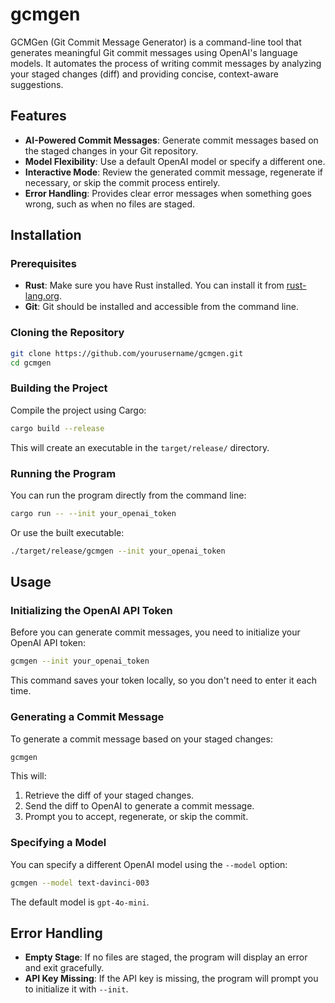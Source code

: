 # gcmgen

GCMGen (Git Commit Message Generator) is a command-line tool that generates meaningful Git commit messages using OpenAI's language models. It automates the process of writing commit messages by analyzing your staged changes (diff) and providing concise, context-aware suggestions.

## Features

- **AI-Powered Commit Messages**: Generate commit messages based on the staged changes in your Git repository.
- **Model Flexibility**: Use a default OpenAI model or specify a different one.
- **Interactive Mode**: Review the generated commit message, regenerate if necessary, or skip the commit process entirely.
- **Error Handling**: Provides clear error messages when something goes wrong, such as when no files are staged.

## Installation

### Prerequisites

- **Rust**: Make sure you have Rust installed. You can install it from [rust-lang.org](https://www.rust-lang.org/tools/install).
- **Git**: Git should be installed and accessible from the command line.

### Cloning the Repository

```sh
git clone https://github.com/yourusername/gcmgen.git
cd gcmgen
```

### Building the Project

Compile the project using Cargo:

```sh
cargo build --release
```

This will create an executable in the `target/release/` directory.

### Running the Program

You can run the program directly from the command line:

```sh
cargo run -- --init your_openai_token
```

Or use the built executable:

```sh
./target/release/gcmgen --init your_openai_token
```

## Usage

### Initializing the OpenAI API Token

Before you can generate commit messages, you need to initialize your OpenAI API token:

```sh
gcmgen --init your_openai_token
```

This command saves your token locally, so you don't need to enter it each time.

### Generating a Commit Message

To generate a commit message based on your staged changes:

```sh
gcmgen
```

This will:

1. Retrieve the diff of your staged changes.
2. Send the diff to OpenAI to generate a commit message.
3. Prompt you to accept, regenerate, or skip the commit.

### Specifying a Model

You can specify a different OpenAI model using the `--model` option:

```sh
gcmgen --model text-davinci-003
```

The default model is `gpt-4o-mini`.

## Error Handling

- **Empty Stage**: If no files are staged, the program will display an error and exit gracefully.
- **API Key Missing**: If the API key is missing, the program will prompt you to initialize it with `--init`.
